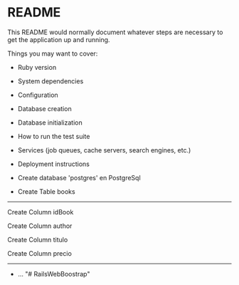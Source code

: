 # README

This README would normally document whatever steps are necessary to get the
application up and running.

Things you may want to cover:

* Ruby version

* System dependencies

* Configuration

* Database creation

* Database initialization

* How to run the test suite

* Services (job queues, cache servers, search engines, etc.)

* Deployment instructions



* Create database 'postgres' en PostgreSql

* Create Table books

-------------------------
Create Column idBook

Create Column author

Create Column titulo

Create Column precio

-------------------------


* ...
"# RailsWebBoostrap" 
